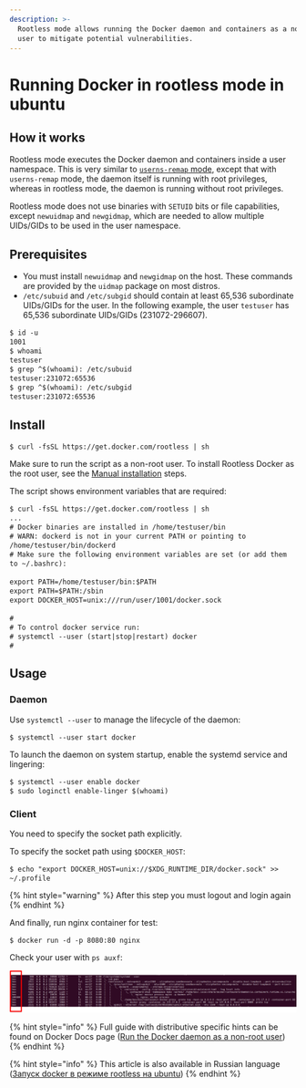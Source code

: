 ```yaml
---
description: >-
  Rootless mode allows running the Docker daemon and containers as a non-root
  user to mitigate potential vulnerabilities.
---
```


# Running Docker in rootless mode in ubuntu

## How it works

Rootless mode executes the Docker daemon and containers inside a user namespace. This is very similar to [`userns-remap` mode](https://docs.docker.com/engine/security/userns-remap/), except that with `userns-remap` mode, the daemon itself is running with root privileges, whereas in rootless mode, the daemon is running without root privileges.

Rootless mode does not use binaries with `SETUID` bits or file capabilities, except `newuidmap` and `newgidmap`, which are needed to allow multiple UIDs/GIDs to be used in the user namespace.

## Prerequisites

* You must install `newuidmap` and `newgidmap` on the host. These commands are provided by the `uidmap` package on most distros.
* `/etc/subuid` and `/etc/subgid` should contain at least 65,536 subordinate UIDs/GIDs for the user. In the following example, the user `testuser` has 65,536 subordinate UIDs/GIDs \(231072-296607\).

```text
$ id -u
1001
$ whoami
testuser
$ grep ^$(whoami): /etc/subuid
testuser:231072:65536
$ grep ^$(whoami): /etc/subgid
testuser:231072:65536
```

## Install

```text
$ curl -fsSL https://get.docker.com/rootless | sh
```

Make sure to run the script as a non-root user. To install Rootless Docker as the root user, see the [Manual installation](https://docs.docker.com/engine/security/rootless/#manual-installation) steps.

The script shows environment variables that are required:

```text
$ curl -fsSL https://get.docker.com/rootless | sh
...
# Docker binaries are installed in /home/testuser/bin
# WARN: dockerd is not in your current PATH or pointing to /home/testuser/bin/dockerd
# Make sure the following environment variables are set (or add them to ~/.bashrc):

export PATH=/home/testuser/bin:$PATH
export PATH=$PATH:/sbin
export DOCKER_HOST=unix:///run/user/1001/docker.sock

#
# To control docker service run:
# systemctl --user (start|stop|restart) docker
#
```

## Usage

### Daemon

Use `systemctl --user` to manage the lifecycle of the daemon:

```text
$ systemctl --user start docker
```

To launch the daemon on system startup, enable the systemd service and lingering:

```text
$ systemctl --user enable docker
$ sudo loginctl enable-linger $(whoami)
```

### Client

You need to specify the socket path explicitly.

To specify the socket path using `$DOCKER_HOST`:

```text
$ echo "export DOCKER_HOST=unix://$XDG_RUNTIME_DIR/docker.sock" >> ~/.profile
```

{% hint style="warning" %}
After this step you must logout and login again
{% endhint %}

And finally, run nginx container for test:

```text
$ docker run -d -p 8080:80 nginx
```

Check your user with `ps auxf`:

![](../../../../../../.gitbook/assets/docker-rootless.png)

{% hint style="info" %}
Full guide with distributive specific hints can be found on Docker Docs page \([Run the Docker daemon as a non-root user](https://docs.docker.com/engine/security/rootless/)\)
{% endhint %}

{% hint style="info" %}
This article is also available in Russian language \([Запуск docker в режиме rootless на ubuntu](zapusk-docker-v-rezhime-rootless-na-ubuntu.md)\)
{% endhint %}

